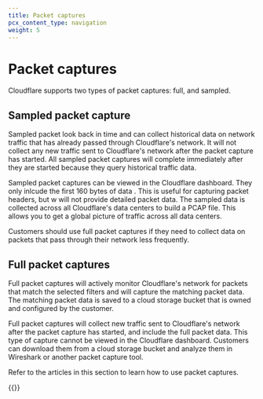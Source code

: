 ```yaml
---
title: Packet captures
pcx_content_type: navigation
weight: 5
---
```


# Packet captures

Cloudflare supports two types of packet captures: full, and sampled.

## Sampled packet capture

Sampled packet look back in time and can collect historical data on network traffic that has already passed through Cloudflare's network. It will not collect any new traffic sent to Cloudflare's network after the packet capture has started. All sampled packet captures will complete immediately after they are started because they query historical traffic data.

Sampled packet captures can be viewed in the Cloudflare dashboard. They only inlcude the first 160 bytes of data . This is useful for capturing packet headers, but w will not provide detailed packet data. The sampled data is collected across all Cloudflare's data centers to build a PCAP file. This allows you to get a global picture of traffic across all data centers.

Customers should use full packet captures if they need to collect data on packets that pass through their network  less frequently.


## Full packet captures

Full packet captures will actively monitor Cloudflare's network for packets that match the selected filters and will capture the matching packet data. The matching packet data is saved to a cloud storage bucket that is owned and configured by the customer.

Full packet captures will collect new traffic sent to Cloudflare's network after the packet capture has started, and include the full packet data. This type of capture cannot be viewed in the Cloudflare dashboard. Customers can download them from a cloud storage bucket and analyze them in Wireshark or another packet capture tool.

Refer to the articles in this section to learn how to use packet captures.

{{<directory-listing>}}